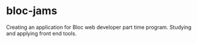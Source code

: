 # bloc-jams

Creating an application for Bloc web developer part time program.  Studying and applying front end tools.
